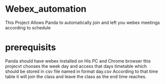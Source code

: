 # Webex_automation
This Project Allows Panda to automatically join and left you webex meetings according to schedule
# prerequisits 
Panda should have webex installed on His PC
and Chrome browser
this projecvt chooses the week day and access that days timetable which should be stored in csv  file named in format day.csv
According to that time table it will join the class and leave the class as the end time reaches.

